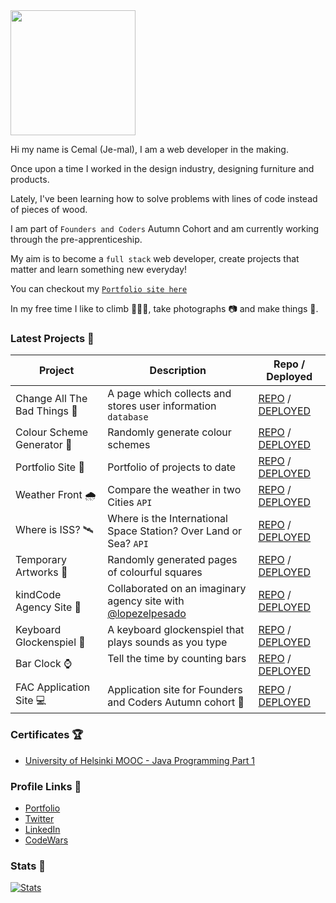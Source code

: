  <img src="https://media.giphy.com/media/1es0suLtBMuZcRBtvl/giphy.gif" width="200"> 

Hi my name is Cemal (Je-mal), I am a web developer in the making. 

Once upon a time I worked in the design industry, designing furniture and products. 

Lately, I've been learning how to solve problems with lines of code instead of pieces of wood. 

I am part of `Founders and Coders` Autumn Cohort and am currently working through the pre-apprenticeship. 

My aim is to become a `full stack` web developer, create projects that matter and learn something new everyday!

You can checkout my [`Portfolio site here`](https://cemalokten.github.io/)

In my free time I like to climb 🧗🏼‍♂️, take photographs 📷 and make things 🔨.

### Latest Projects 📌



| Project                  | Description                                                  | Repo / Deployed                                                                                             |
|--------------------------|--------------------------------------------------------------|-------------------------------------------------------------------------------------------------------------|
| Change All The Bad Things 🙂 | A page which collects and stores user information `database` | [REPO](https://github.com/cemalokten/change-all-the-bad-things) / [DEPLOYED](https://cemalokten.github.io/change-all-the-bad-things/)
| Colour Scheme Generator 🔮 | Randomly generate colour schemes | [REPO](https://github.com/cemalokten/mobile-colour-scheme-generator) / [DEPLOYED](https://cemalokten.github.io/mobile-colour-scheme-generator/)
| Portfolio Site 👀      | Portfolio of projects to date                                | [REPO](https://github.com/cemalokten/cemalokten.github.io) / [DEPLOYED](https://cemalokten.github.io/) |
| Weather Front 🌧️        | Compare the weather in two Cities `API`                         | [REPO](https://github.com/cemalokten/weather-front) / [DEPLOYED](https://cemalokten.github.io/weather-front/) |
| Where is ISS? 🛰️        | Where is the International Space Station? Over Land or Sea? `API`       | [REPO](https://github.com/cemalokten/where-is-iss) / [DEPLOYED](https://cemalokten.github.io/where-is-iss/) |
| Temporary Artworks 🎨    | Randomly generated pages of colourful squares                | [REPO](https://github.com/cemalokten/temporary-artworks) / [DEPLOYED](https://cemalokten.github.io/temporary-artworks/) |
| kindCode Agency Site 🧱  | Collaborated on an imaginary agency site with [@lopezelpesado](https://github.com/lopezelpesado)                             | [REPO](https://github.com/fac22/kindcode) / [DEPLOYED](https://fac22.github.io/kindcode/) |
| Keyboard Glockenspiel 🎹 | A keyboard glockenspiel that plays sounds as you type        | [REPO](https://github.com/cemalokten/keyboard-glockenspiel) / [DEPLOYED](https://cemalokten.github.io/keyboard-glockenspiel/) |
| Bar Clock ⌚              | Tell the time by counting bars &nbsp;&nbsp;&nbsp;&nbsp;&nbsp;&nbsp;&nbsp;&nbsp;&nbsp;&nbsp;&nbsp;&nbsp;&nbsp;&nbsp;&nbsp;&nbsp;&nbsp;&nbsp;&nbsp;&nbsp;&nbsp;&nbsp;&nbsp;&nbsp;&nbsp;&nbsp;                              | [REPO](https://github.com/cemalokten/bar-clock) / [DEPLOYED](https://cemalokten.github.io/bar-clock/) |
| FAC Application Site 💻    | Application site for Founders and Coders Autumn cohort 🍁   | [REPO](https://github.com/cemalokten/fac-application-website) / [DEPLOYED](https://cemalokten.github.io/fac-application-website/) |


### Certificates 🏆

* [University of Helsinki MOOC - Java Programming Part 1](https://certificates.mooc.fi/validate/xgg8x6qj2e)

### Profile Links 🔗


* [Portfolio](https://cemalokten.github.io/)
* [Twitter](https://twitter.com/cemalokten)
* [LinkedIn](https://www.linkedin.com/in/cemal-okten/)
* [CodeWars](https://www.codewars.com/users/cemalokten)


### Stats 🧪
[![Stats](https://github-readme-stats.vercel.app/api?username=cemalokten&show_icons=false&hide_border=true&hide_title=true&theme=graywhite)](https://github.com/anuraghazra/github-readme-stats)
